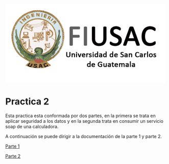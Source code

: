 ![logo](../doc/Logo.png)

# Practica 2

Esta practica esta conformada por dos partes, en la primera se trata en aplicar seguridad a los datos y en la segunda trata en consumir un servicio soap de una calculadora.

A continuación se puede dirigir a la documentación de la parte 1 y parte 2.

[Parte 1](Parte1/README.md)

[Parte 2](Parte2/README.md)